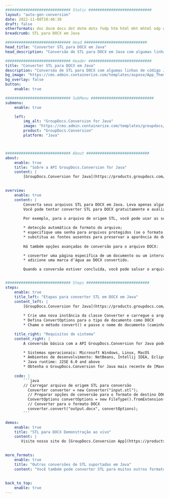 ```yaml
---
############################# Static ############################
layout: "auto-gen-conversion"
date: 2022-11-08T20:46:38
draft: false
otherformats: doc docm docx dot dotm dotx fodp htm html mht mhtml odp odt otp pot potm potx pps ppsm ppsx ppt pptm pptx rtf
breadcrumb: STL para DOCX em Java

############################# Head ############################
head_title: "Converter STL para DOCX em Java"
head_description: "Conversão de STL para DOCX em Java com algumas linhas de código. Converta mais de 160 formatos de arquivo usando a API de conversão de documentos do GroupDocs para Java"

############################# Header ############################
title: "Converter STL para DOCX em Java"
description: "Conversão de STL para DOCX com algumas linhas de código Java"
bg_image: "https://cms.admin.containerize.com/templates/aspose/App_Themes/V3/images/bg/header1.png"
bg_overlay: false
button:
    enable: true

############################# SubMenu ############################
submenu:
    enable: true

    left:
        img_alt: "GroupDocs.Conversion for Java"
        image: "https://cms.admin.containerize.com/templates/groupdocs/images/product-logos/90x90-noborder/groupdocs-conversion-java.png"
        product: "GroupDocs.Conversion"
        platform: "Java"



############################# About ############################
about:
    enable: true
    title: "Sobre a API GroupDocs.Conversion for Java"
    content: |
        [GroupDocs.Conversion for Java](https://products.groupdocs.com/conversion/java/) é uma API avançada de conversão de formato de arquivo para conversão entre formatos populares de imagem e documento, como Microsoft Office, OpenDocument, PDF, HTML, e-mail, CAD. e muito mais com apenas algumas linhas de código. A API nativa detecta automaticamente os formatos dos documentos originais e oferece muitas opções para personalizar os documentos convertidos. Juntamente com a função de extrair informações de um documento, ele também suporta o armazenamento em cache dos resultados da conversão para o disco local por padrão. No entanto, qualquer tipo de armazenamento em cache pode ser suportado pela implementação das interfaces apropriadas - Amazon S3, Dropbox, Google Drive, Windows Azure, Reddis ou quaisquer outras.
    

overview:
    enable: true
    content: |
        Converta seus arquivos STL para DOCX em Java. Leva apenas algumas linhas de código Java em qualquer plataforma de sua escolha, como Windows, Linux, macOS.
        Você pode tentar converter STL para DOCX gratuitamente e avaliar a qualidade dos resultados da conversão. Junto com scripts de conversão de arquivo simples, você pode tentar opções mais sofisticadas para carregar o arquivo de origem STL e armazenar a saída DOCX. 
        
        Por exemplo, para o arquivo de origem STL, você pode usar as seguintes opções de carregamento:

        * detecção automática do formato do arquivo;
        * especifique uma senha para arquivos protegidos (se o formato de arquivo for compatível);
        * substitua as fontes ausentes para preservar a aparência do documento.
        
        Há também opções avançadas de conversão para o arquivo DOCX:

        * converter uma página específica de um documento ou um intervalo de páginas;
        * adicione uma marca d'água ao DOCX convertido.

        Quando a conversão estiver concluída, você pode salvar o arquivo DOCX no caminho do arquivo local ou em qualquer armazenamento de terceiros, como FTP, Amazon S3, Google Drive, Dropbox etc. Observe - para converter STL para DOCX, você não precisa instalar nenhum software adicional, como MS Office, Open Office, Adobe Acrobat Reader etc.


############################# Steps ############################
steps:
    enable: true
    title_left: "Etapas para converter STL em DOCX em Java"
    content_left: |
        [GroupDocs.Conversion for Java](https://products.groupdocs.com/conversion/java/) permite que os desenvolvedores convertam facilmente o arquivo STL para DOCX com algumas linhas de código.
        
        * Crie uma nova instância da classe Converter e carregue o arquivo STL com o caminho completo
        * Defina ConvertOptions para o tipo de documento como DOCX
        * Chame o método convert() e passe o nome do documento (caminho completo) e formato (DOCX) como parâmetro

    title_right: "Requisitos de sistema"
    content_right: |
        A conversão básica com a API GroupDocs.Conversion for Java pode ser feita com apenas algumas linhas de código. Nossas APIs são suportadas em todas as principais plataformas e sistemas operacionais. Antes de executar o código abaixo, certifique-se de ter os seguintes pré-requisitos instalados em seu sistema.

        * Sistemas operacionais: Microsoft Windows, Linux, MacOS
        * Ambientes de desenvolvimento: NetBeans, Intellij IDEA, Eclipse, etc.
        * Java runtime: J2SE 6.0 and above
        * Obtenha o GroupDocs.Conversion for Java mais recente de [Maven](https://repository.groupdocs.com/webapp/#/artifacts/browse/tree/General/repo/com/groupdocs/groupdocs-conversion)
         
    code: |
        ```java    
        // Carregar arquivo de origem STL para conversão
          Converter converter = new Converter("input.stl");
          // Preparar opções de conversão para o formato de destino DOCX
          ConvertOptions convertOptions = new FileType().fromExtension("docx").getConvertOptions();
          // Converter para o formato DOCX
          converter.convert("output.docx", convertOptions);
        ```

demos:
    enable: true
    title: "STL para DOCX Demonstração ao vivo"
    content: |
       Visite nosso site do [GroupDocs.Conversion App](https://products.groupdocs.app/conversion/family) e experimente a conversão de STL para DOCX agora. A demonstração gratuita tem os seguintes benefícios
          

more_formats:
    enable: true
    title: "Outras conversões de STL suportadas em Java"
    content: "Você também pode converter STL para muitos outros formatos de arquivo. Por favor, veja a lista abaixo."
       
       
back_to_top:
    enable: true
---
```

